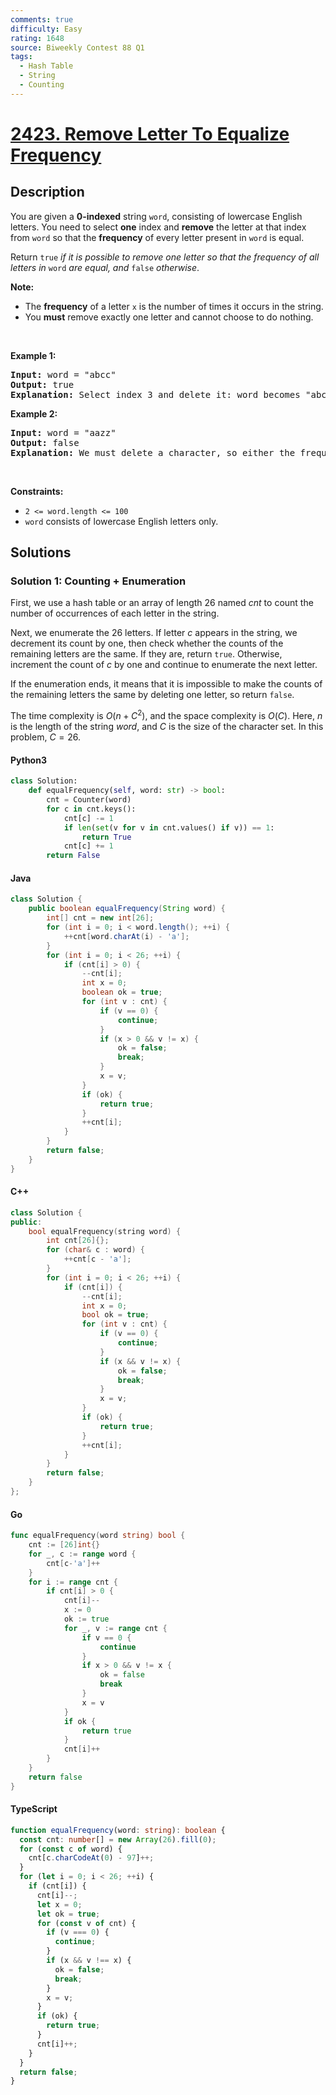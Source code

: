 ```yaml
---
comments: true
difficulty: Easy
rating: 1648
source: Biweekly Contest 88 Q1
tags:
  - Hash Table
  - String
  - Counting
---
```


<!-- problem:start -->

# [2423. Remove Letter To Equalize Frequency](https://leetcode.com/problems/remove-letter-to-equalize-frequency)


## Description

<!-- description:start -->

<p>You are given a <strong>0-indexed</strong> string <code>word</code>, consisting of lowercase English letters. You need to select <strong>one</strong> index and <strong>remove</strong> the letter at that index from <code>word</code> so that the <strong>frequency</strong> of every letter present in <code>word</code> is equal.</p>

<p>Return<em> </em><code>true</code><em> if it is possible to remove one letter so that the frequency of all letters in </em><code>word</code><em> are equal, and </em><code>false</code><em> otherwise</em>.</p>

<p><strong>Note:</strong></p>

<ul>
	<li>The <b>frequency</b> of a letter <code>x</code> is the number of times it occurs in the string.</li>
	<li>You <strong>must</strong> remove exactly one letter and cannot choose to do nothing.</li>
</ul>

<p>&nbsp;</p>
<p><strong class="example">Example 1:</strong></p>

<pre>
<strong>Input:</strong> word = &quot;abcc&quot;
<strong>Output:</strong> true
<strong>Explanation:</strong> Select index 3 and delete it: word becomes &quot;abc&quot; and each character has a frequency of 1.
</pre>

<p><strong class="example">Example 2:</strong></p>

<pre>
<strong>Input:</strong> word = &quot;aazz&quot;
<strong>Output:</strong> false
<strong>Explanation:</strong> We must delete a character, so either the frequency of &quot;a&quot; is 1 and the frequency of &quot;z&quot; is 2, or vice versa. It is impossible to make all present letters have equal frequency.
</pre>

<p>&nbsp;</p>
<p><strong>Constraints:</strong></p>

<ul>
	<li><code>2 &lt;= word.length &lt;= 100</code></li>
	<li><code>word</code> consists of lowercase English letters only.</li>
</ul>

<!-- description:end -->

## Solutions

<!-- solution:start -->

### Solution 1: Counting + Enumeration

First, we use a hash table or an array of length $26$ named $cnt$ to count the number of occurrences of each letter in the string.

Next, we enumerate the $26$ letters. If letter $c$ appears in the string, we decrement its count by one, then check whether the counts of the remaining letters are the same. If they are, return `true`. Otherwise, increment the count of $c$ by one and continue to enumerate the next letter.

If the enumeration ends, it means that it is impossible to make the counts of the remaining letters the same by deleting one letter, so return `false`.

The time complexity is $O(n + C^2)$, and the space complexity is $O(C)$. Here, $n$ is the length of the string $word$, and $C$ is the size of the character set. In this problem, $C = 26$.

<!-- tabs:start -->

#### Python3

```python
class Solution:
    def equalFrequency(self, word: str) -> bool:
        cnt = Counter(word)
        for c in cnt.keys():
            cnt[c] -= 1
            if len(set(v for v in cnt.values() if v)) == 1:
                return True
            cnt[c] += 1
        return False
```

#### Java

```java
class Solution {
    public boolean equalFrequency(String word) {
        int[] cnt = new int[26];
        for (int i = 0; i < word.length(); ++i) {
            ++cnt[word.charAt(i) - 'a'];
        }
        for (int i = 0; i < 26; ++i) {
            if (cnt[i] > 0) {
                --cnt[i];
                int x = 0;
                boolean ok = true;
                for (int v : cnt) {
                    if (v == 0) {
                        continue;
                    }
                    if (x > 0 && v != x) {
                        ok = false;
                        break;
                    }
                    x = v;
                }
                if (ok) {
                    return true;
                }
                ++cnt[i];
            }
        }
        return false;
    }
}
```

#### C++

```cpp
class Solution {
public:
    bool equalFrequency(string word) {
        int cnt[26]{};
        for (char& c : word) {
            ++cnt[c - 'a'];
        }
        for (int i = 0; i < 26; ++i) {
            if (cnt[i]) {
                --cnt[i];
                int x = 0;
                bool ok = true;
                for (int v : cnt) {
                    if (v == 0) {
                        continue;
                    }
                    if (x && v != x) {
                        ok = false;
                        break;
                    }
                    x = v;
                }
                if (ok) {
                    return true;
                }
                ++cnt[i];
            }
        }
        return false;
    }
};
```

#### Go

```go
func equalFrequency(word string) bool {
	cnt := [26]int{}
	for _, c := range word {
		cnt[c-'a']++
	}
	for i := range cnt {
		if cnt[i] > 0 {
			cnt[i]--
			x := 0
			ok := true
			for _, v := range cnt {
				if v == 0 {
					continue
				}
				if x > 0 && v != x {
					ok = false
					break
				}
				x = v
			}
			if ok {
				return true
			}
			cnt[i]++
		}
	}
	return false
}
```

#### TypeScript

```ts
function equalFrequency(word: string): boolean {
  const cnt: number[] = new Array(26).fill(0);
  for (const c of word) {
    cnt[c.charCodeAt(0) - 97]++;
  }
  for (let i = 0; i < 26; ++i) {
    if (cnt[i]) {
      cnt[i]--;
      let x = 0;
      let ok = true;
      for (const v of cnt) {
        if (v === 0) {
          continue;
        }
        if (x && v !== x) {
          ok = false;
          break;
        }
        x = v;
      }
      if (ok) {
        return true;
      }
      cnt[i]++;
    }
  }
  return false;
}
```

<!-- tabs:end -->

<!-- solution:end -->

<!-- problem:end -->
